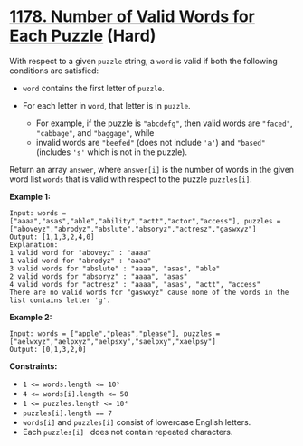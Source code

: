 # [1178. Number of Valid Words for Each Puzzle][link] (Hard)

[link]: https://leetcode.com/problems/number-of-valid-words-for-each-puzzle/

With respect to a given `puzzle` string, a `word` is valid if both the following conditions are
satisfied:

- `word` contains the first letter of `puzzle`.
- For each letter in `word`, that letter is in `puzzle`.

  - For example, if the puzzle is `"abcdefg"`, then valid words are `"faced"`, `"cabbage"`, and
`"baggage"`, while
  - invalid words are `"beefed"` (does not include `'a'`) and `"based"` (includes `'s'` which is not
in the puzzle).

Return an array  `answer`, where  `answer[i]` is the number of words in the given word list  `words`
that is valid with respect to the puzzle  `puzzles[i]`.

**Example 1:**

```
Input: words = ["aaaa","asas","able","ability","actt","actor","access"], puzzles =
["aboveyz","abrodyz","abslute","absoryz","actresz","gaswxyz"]
Output: [1,1,3,2,4,0]
Explanation:
1 valid word for "aboveyz" : "aaaa"
1 valid word for "abrodyz" : "aaaa"
3 valid words for "abslute" : "aaaa", "asas", "able"
2 valid words for "absoryz" : "aaaa", "asas"
4 valid words for "actresz" : "aaaa", "asas", "actt", "access"
There are no valid words for "gaswxyz" cause none of the words in the list contains letter 'g'.
```

**Example 2:**

```
Input: words = ["apple","pleas","please"], puzzles =
["aelwxyz","aelpxyz","aelpsxy","saelpxy","xaelpsy"]
Output: [0,1,3,2,0]
```

**Constraints:**

- `1 <= words.length <= 10⁵`
- `4 <= words[i].length <= 50`
- `1 <= puzzles.length <= 10⁴`
- `puzzles[i].length == 7`
- `words[i]` and `puzzles[i]` consist of lowercase English letters.
- Each `puzzles[i] ` does not contain repeated characters.

